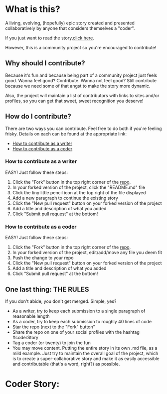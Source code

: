 # What is this?

A living, evolving, (hopefully) epic story created and presented collaboratively by anyone that considers themselves a "coder".

If you just want to read the story,[click here](#coder-story).

However, this is a community project so you're encouraged to contribute!

## Why should I contribute?

Because it's fun and because being part of a community project just feels good. Wanna feel good? Contribute. Wanna not feel good? Still contribute because we need some of that angst to make the story more dynamic.

Also, the project will maintain a list of contributors with links to sites and/or profiles, so you can get that sweet, sweet recognition you deserve!

## How do I contribute?

There are two ways you can contribute. Feel free to do both if you're feeling frisky. Details on each can be found at the appropriate link:

* [How to contribute as a writer](#how-to-contribute-as-a-writer)
* [How to contribute as a coder](#how-to-contribute-as-a-coder)

### How to contribute as a writer
EASY! Just follow these steps:
1. Click the "Fork" button in the top right corner of the [repo](https://github.com/GaegeRoot/coder-story).
2. In your forked version of the project, click the "README.md" file
3. Click the tiny little pencil icon at the top right of the file displayed
4. Add a new paragraph to continue the existing story
5. Click the "New pull request" button on your forked version of the project
6. Add a title and description of what you added
7. Click "Submit pull request" at the bottom!

### How to contribute as a coder
EASY! Just follow these steps:
1. Click the "Fork" button in the top right corner of the [repo](https://github.com/GaegeRoot/coder-story).
2. In your forked version of the project, edit/add/move any file you deem fit
3. Push the change to your repo
4. Click the "New pull request" button on your forked version of the project
5. Add a title and description of what you added
6. Click "Submit pull request" at the bottom!

## One last thing: THE RULES
If you don't abide, you don't get merged. Simple, yes?
* As a writer, try to keep each submission to a single paragraph of reasonable length
* As a coder, try to keep each submission to roughly 40 lines of code
* Star the repo (next to the "Fork" button"
* Share the repo on one of your social profiles with the hashtag \#coderStory
* Tag a coder (or twenty) to join the fun
* You may move content. Putting the entire story in its own .md file, as a mild example. Just try to maintain the overall goal of the project, which is to create a super-collaborative story and make it as easily accessible and contributable (that's a word, right?) as possible.

# Coder Story:
